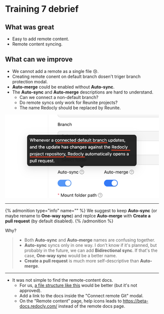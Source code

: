 # Training 7 debrief

## What was great

* Easy to add remote content.
* Remote content syncing.

## What can we improve

* We cannot add a remote as a single file 😢.
* Creating remote conent on default branch dosen't triger branch protection modal.
* **Auto-merge** could be enabled without **Auto-sync**.
* The **Auto-sync** and **Auto-merge** descriptions are hard to understand.
  * Can we connect a non-default branch?
  * Do remote syncs only work for Reunite projects?
  * The name Redocly should be replaced by Reunite.

![img](/images/debrief-7.png)

<hr />

{% admonition type="info" name="" %}
We suggest to keep **Auto-sync** (or maybe rename to **One-way sync**) and replce **Auto-merge** with **Create a pull request** (by default disabled).
{% /admonition %}

Why?
> * Both **Auto-sync** and **Auto-merge** names are confusing together.
> * **Auto-sync** syncs only in one way. I don't know if it's planned, but probably in the future, we can add **Bidirectional sync**. If that's the case, **One-way sync** would be a better name.
> * **Create a pull request** is much more self-descriptive than **Auto-merge**.

<hr />

* It was not simple to find the remote-content docs.
  * For us, [a file structure like this](https://redoc-ly.slack.com/archives/C01D9NU7R4P/p1717765985888739?thread_ts=1717762959.392809&cid=C01D9NU7R4P) would be better (but it's not approved).
  * Add a link to the docs inside the "Connect remote Git" modal.
  * On the "Remote content" page, help icons leads to https://beta-docs.redocly.com/ instead of the remote docs page.
  